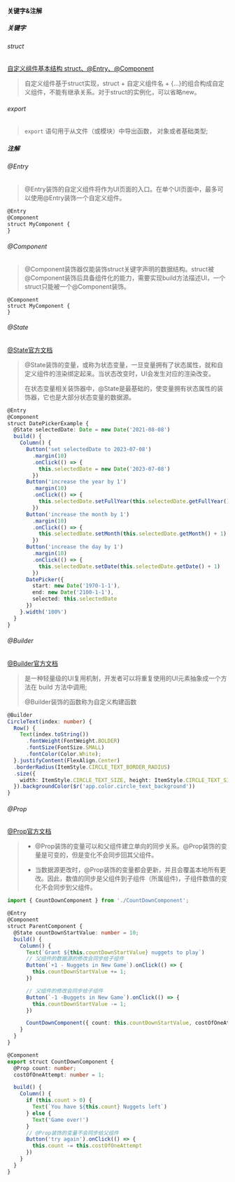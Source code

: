 #### 关键字&注解

##### 关键字

###### struct

[自定义组件基本结构 struct、@Entry、@Component](https://developer.harmonyos.com/cn/docs/documentation/doc-guides-V2/arkts-create-custom-components-0000001580025742-V2)

> 自定义组件基于struct实现，struct + 自定义组件名 + {...}的组合构成自定义组件，不能有继承关系。对于struct的实例化，可以省略new。

###### export

> `export` 语句用于从文件（或模块）中导出函数， 对象或者基础类型;

##### 注解

###### @Entry

> @Entry装饰的自定义组件将作为UI页面的入口。在单个UI页面中，最多可以使用@Entry装饰一个自定义组件。

```ts
@Entry
@Component
struct MyComponent {
}
```

###### @Component

> @Component装饰器仅能装饰struct关键字声明的数据结构。struct被@Component装饰后具备组件化的能力，需要实现build方法描述UI，一个struct只能被一个@Component装饰。

```tsx
@Component
struct MyComponent {
}
```

###### @State

[@State官方文档](https://developer.harmonyos.com/cn/docs/documentation/doc-guides-V2/arkts-state-0000001579865942-V2)

> @State装饰的变量，或称为状态变量，一旦变量拥有了状态属性，就和自定义组件的渲染绑定起来。当状态改变时，UI会发生对应的渲染改变。
>
> 在状态变量相关装饰器中，@State是最基础的，使变量拥有状态属性的装饰器，它也是大部分状态变量的数据源。

```ts
@Entry
@Component
struct DatePickerExample {
  @State selectedDate: Date = new Date('2021-08-08')
  build() {
    Column() {
      Button('set selectedDate to 2023-07-08')
        .margin(10)
        .onClick(() => {
          this.selectedDate = new Date('2023-07-08')
        })
      Button('increase the year by 1')
        .margin(10)
        .onClick(() => {
          this.selectedDate.setFullYear(this.selectedDate.getFullYear() + 1)
        })
      Button('increase the month by 1')
        .margin(10)
        .onClick(() => {
          this.selectedDate.setMonth(this.selectedDate.getMonth() + 1)
        })
      Button('increase the day by 1')
        .margin(10)
        .onClick(() => {
          this.selectedDate.setDate(this.selectedDate.getDate() + 1)
        })
      DatePicker({
        start: new Date('1970-1-1'),
        end: new Date('2100-1-1'),
        selected: this.selectedDate
      })
    }.width('100%')
  }
}
```

###### @Builder

[@Builder官方文档](https://developer.harmonyos.com/cn/docs/documentation/doc-guides-V2/arkts-builder-0000001579865938-V2#ZH-CN_TOPIC_0000001758825745__builder)

> 是一种轻量级的UI复用机制，开发者可以将重复使用的UI元素抽象成一个方法在 build 方法中调用;
>
> @Builder装饰的函数称为自定义构建函数

```typescript
@Builder
CircleText(index: number) {
  Row() {
    Text(index.toString())
      .fontWeight(FontWeight.BOLDER)
      .fontSize(FontSize.SMALL)
      .fontColor(Color.White);
  }.justifyContent(FlexAlign.Center)
  .borderRadius(ItemStyle.CIRCLE_TEXT_BORDER_RADIUS)
  .size({
    width: ItemStyle.CIRCLE_TEXT_SIZE, height: ItemStyle.CIRCLE_TEXT_SIZE
  }).backgroundColor($r('app.color.circle_text_background'))
}
```

###### @Prop

[@Prop官方文档](https://developer.harmonyos.com/cn/docs/documentation/doc-guides-V2/arkts-prop-0000001580185150-V2)

> - @Prop装饰的变量可以和父组件建立单向的同步关系。@Prop装饰的变量是可变的，但是变化不会同步回其父组件。
>
> - 当数据源更改时，@Prop装饰的变量都会更新，并且会覆盖本地所有更改。因此，数值的同步是父组件到子组件（所属组件)，子组件数值的变化不会同步到父组件。

```ts
import { CountDownComponent } from './CountDownComponent';

@Entry
@Component
struct ParentComponent {
  @State countDownStartValue: number = 10;
  build() {
    Column() {
      Text(`Grant ${this.countDownStartValue} nuggets to play`)
      // 父组件的数据源的修改会同步给子组件
      Button(`+1 - Nuggets in New Game`).onClick(() => {
        this.countDownStartValue += 1;
      })

      // 父组件的修改会同步给子组件
      Button(`-1 -Buggets in New Game`).onClick(() => {
        this.countDownStartValue -= 1;
      })

      CountDownComponent({ count: this.countDownStartValue, costOfOneAttempt: 2 })
    }
  }
}

@Component
export struct CountDownComponent {
  @Prop count: number;
  costOfOneAttempt: number = 1;

  build() {
    Column() {
      if (this.count > 0) {
        Text(`You have ${this.count} Nuggets left`)
      } else {
        Text('Game over!')
      }
      // @Prop装饰的变量不会同步给父组件
      Button('try again').onClick(() => {
        this.count -= this.costOfOneAttempt
      })
    }
  }
}
```

